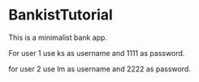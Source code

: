 # BankistTutorial
This is a minimalist bank app.

For user 1 use ks as username and 1111 as password.

for user 2 use lm as username and 2222 as password.
